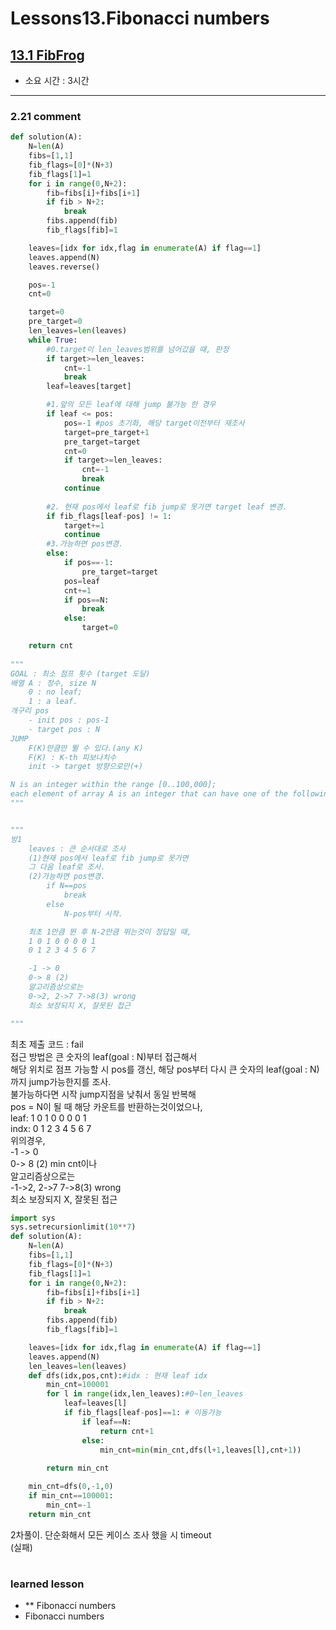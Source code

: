 # Lessons13.Fibonacci numbers
## [13.1 FibFrog](https://app.codility.com/programmers/lessons/13-fibonacci_numbers/fib_frog/)
* 소요 시간 : 3시간



--------------------------------------------------------------------
### 2.21 comment    

```python
def solution(A):
    N=len(A)
    fibs=[1,1]
    fib_flags=[0]*(N+3)
    fib_flags[1]=1
    for i in range(0,N+2):
        fib=fibs[i]+fibs[i+1]
        if fib > N+2:
            break
        fibs.append(fib)
        fib_flags[fib]=1

    leaves=[idx for idx,flag in enumerate(A) if flag==1]
    leaves.append(N)
    leaves.reverse()

    pos=-1
    cnt=0

    target=0
    pre_target=0 
    len_leaves=len(leaves)
    while True:
        #0.target이 len_leaves범위를 넘어갔을 때, 판정
        if target>=len_leaves:
            cnt=-1
            break
        leaf=leaves[target]

        #1.앞의 모든 leaf에 대해 jump 불가능 한 경우
        if leaf <= pos:
            pos=-1 #pos 초기화, 해당 target이전부터 재조사
            target=pre_target+1
            pre_target=target
            cnt=0
            if target>=len_leaves:
                cnt=-1
                break
            continue
        
        #2. 현재 pos에서 leaf로 fib jump로 못가면 target leaf 변경.
        if fib_flags[leaf-pos] != 1:
            target+=1
            continue
        #3.가능하면 pos변경.
        else:
            if pos==-1:
                pre_target=target
            pos=leaf
            cnt+=1
            if pos==N:
                break
            else:
                target=0

    return cnt
        
"""
GOAL : 최소 점프 횟수 (target 도달)
배열 A : 정수, size N 
    0 : no leaf;
    1 : a leaf.
개구리 pos
    - init pos : pos-1
    - target pos : N
JUMP
    F(K)만큼만 뛸 수 있다.(any K)
    F(K) : K-th 피보나치수
    init -> target 방향으로만(+)

N is an integer within the range [0..100,000];
each element of array A is an integer that can have one of the following values: 0, 1.
"""


"""
방1
    leaves : 큰 순서대로 조사
    (1)현재 pos에서 leaf로 fib jump로 못가면
    그 다음 leaf로 조사.
    (2)가능하면 pos변경.
        if N==pos
            break
        else
            N-pos부터 시작.

    최초 1만큼 뛴 후 N-2만큼 뛰는것이 정답일 때,
    1 0 1 0 0 0 0 1
    0 1 2 3 4 5 6 7 

    -1 -> 0
    0-> 8 (2)
    알고리즘상으로는
    0->2, 2->7 7->8(3) wrong
    최소 보장되지 X, 잘못된 접근

"""

```

최초 제출 코드 : fail    
접근 방법은 큰 숫자의 leaf(goal : N)부터 접근해서      
해당 위치로 점프 가능할 시 pos를 갱신, 해당 pos부터 다시 큰 숫자의 leaf(goal : N)까지 jump가능한지를 조사.    
불가능하다면 시작 jump지점을 낮춰서 동일 반복해     
pos = N이 될 때 해당 카운트를 반환하는것이었으나,   
leaf:    1 0 1 0 0 0 0 1     
indx:    0 1 2 3 4 5 6 7     
위의경우,   
-1 -> 0   
0-> 8 (2) min cnt이나   
알고리즘상으로는    
-1->2, 2->7 7->8(3) wrong    
최소 보장되지 X, 잘못된 접근    


```python
import sys
sys.setrecursionlimit(10**7)
def solution(A):
    N=len(A)
    fibs=[1,1]
    fib_flags=[0]*(N+3)
    fib_flags[1]=1
    for i in range(0,N+2):
        fib=fibs[i]+fibs[i+1]
        if fib > N+2:
            break
        fibs.append(fib)
        fib_flags[fib]=1

    leaves=[idx for idx,flag in enumerate(A) if flag==1]
    leaves.append(N)
    len_leaves=len(leaves)
    def dfs(idx,pos,cnt):#idx : 현재 leaf idx
        min_cnt=100001
        for l in range(idx,len_leaves):#0~len_leaves
            leaf=leaves[l]
            if fib_flags[leaf-pos]==1: # 이동가능
                if leaf==N:
                    return cnt+1
                else:
                    min_cnt=min(min_cnt,dfs(l+1,leaves[l],cnt+1))
            
        return min_cnt

    min_cnt=dfs(0,-1,0)
    if min_cnt==100001:
        min_cnt=-1
    return min_cnt
```
2차풀이. 단순화해서 모든 케이스 조사 했을 시 timeout   
(실패)    


    
    
#
 ### learned lesson
 
* ** Fibonacci numbers
* Fibonacci numbers


#
